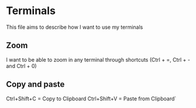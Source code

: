 # Terminals

This file aims to describe how I want to use my terminals

## Zoom

I want to be able to zoom in any terminal through shortcuts (Ctrl + =, Ctrl + - and Ctrl + 0)

## Copy and paste
Ctrl+Shift+C = Copy to Clipboard
Ctrl+Shift+V = Paste from Clipboard`

